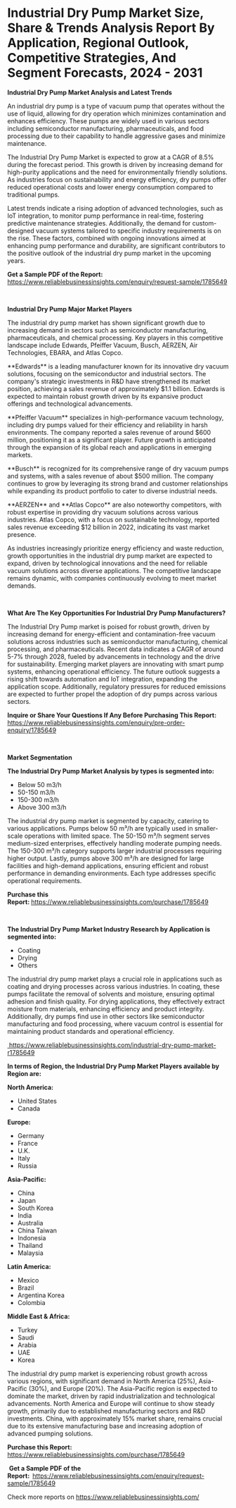 <p><h1>Industrial Dry Pump Market Size, Share & Trends Analysis Report By Application, Regional Outlook, Competitive Strategies, And Segment Forecasts, 2024 - 2031</h1></p><p><strong>Industrial Dry Pump Market Analysis and Latest Trends</strong></p>
<p><p>An industrial dry pump is a type of vacuum pump that operates without the use of liquid, allowing for dry operation which minimizes contamination and enhances efficiency. These pumps are widely used in various sectors including semiconductor manufacturing, pharmaceuticals, and food processing due to their capability to handle aggressive gases and minimize maintenance.</p><p>The Industrial Dry Pump Market is expected to grow at a CAGR of 8.5% during the forecast period. This growth is driven by increasing demand for high-purity applications and the need for environmentally friendly solutions. As industries focus on sustainability and energy efficiency, dry pumps offer reduced operational costs and lower energy consumption compared to traditional pumps.</p><p>Latest trends indicate a rising adoption of advanced technologies, such as IoT integration, to monitor pump performance in real-time, fostering predictive maintenance strategies. Additionally, the demand for custom-designed vacuum systems tailored to specific industry requirements is on the rise. These factors, combined with ongoing innovations aimed at enhancing pump performance and durability, are significant contributors to the positive outlook of the industrial dry pump market in the upcoming years.</p></p>
<p><strong>Get a Sample PDF of the Report:&nbsp;</strong> <a href="https://www.reliablebusinessinsights.com/enquiry/request-sample/1785649?utm_campaign=1121&utm_medium=2&utm_source=Github&utm_content=ia&utm_term=27122024&utm_id=industrial-dry-pump">https://www.reliablebusinessinsights.com/enquiry/request-sample/1785649</a></p>
<p>&nbsp;</p>
<p><strong>Industrial Dry Pump Major Market Players</strong></p>
<p><p>The industrial dry pump market has shown significant growth due to increasing demand in sectors such as semiconductor manufacturing, pharmaceuticals, and chemical processing. Key players in this competitive landscape include Edwards, Pfeiffer Vacuum, Busch, AERZEN, Air Technologies, EBARA, and Atlas Copco.</p><p>**Edwards** is a leading manufacturer known for its innovative dry vacuum solutions, focusing on the semiconductor and industrial sectors. The company's strategic investments in R&D have strengthened its market position, achieving a sales revenue of approximately $1.1 billion. Edwards is expected to maintain robust growth driven by its expansive product offerings and technological advancements.</p><p>**Pfeiffer Vacuum** specializes in high-performance vacuum technology, including dry pumps valued for their efficiency and reliability in harsh environments. The company reported a sales revenue of around $600 million, positioning it as a significant player. Future growth is anticipated through the expansion of its global reach and applications in emerging markets.</p><p>**Busch** is recognized for its comprehensive range of dry vacuum pumps and systems, with a sales revenue of about $500 million. The company continues to grow by leveraging its strong brand and customer relationships while expanding its product portfolio to cater to diverse industrial needs.</p><p>**AERZEN** and **Atlas Copco** are also noteworthy competitors, with robust expertise in providing dry vacuum solutions across various industries. Atlas Copco, with a focus on sustainable technology, reported sales revenue exceeding $12 billion in 2022, indicating its vast market presence.</p><p>As industries increasingly prioritize energy efficiency and waste reduction, growth opportunities in the industrial dry pump market are expected to expand, driven by technological innovations and the need for reliable vacuum solutions across diverse applications. The competitive landscape remains dynamic, with companies continuously evolving to meet market demands.</p></p>
<p>&nbsp;</p>
<p><strong>What Are The Key Opportunities For Industrial Dry Pump Manufacturers?</strong></p>
<p><p>The Industrial Dry Pump market is poised for robust growth, driven by increasing demand for energy-efficient and contamination-free vacuum solutions across industries such as semiconductor manufacturing, chemical processing, and pharmaceuticals. Recent data indicates a CAGR of around 5-7% through 2028, fueled by advancements in technology and the drive for sustainability. Emerging market players are innovating with smart pump systems, enhancing operational efficiency. The future outlook suggests a rising shift towards automation and IoT integration, expanding the application scope. Additionally, regulatory pressures for reduced emissions are expected to further propel the adoption of dry pumps across various sectors.</p></p>
<p><strong>Inquire or Share Your Questions If Any Before Purchasing This Report:</strong> <a href="https://www.reliablebusinessinsights.com/enquiry/pre-order-enquiry/1785649?utm_campaign=1121&utm_medium=2&utm_source=Github&utm_content=ia&utm_term=27122024&utm_id=industrial-dry-pump">https://www.reliablebusinessinsights.com/enquiry/pre-order-enquiry/1785649</a></p>
<p>&nbsp;</p>
<p><strong>Market Segmentation</strong></p>
<p><strong>The Industrial Dry Pump Market Analysis by types is segmented into:</strong></p>
<p><ul><li>Below 50 m3/h</li><li>50-150 m3/h</li><li>150-300 m3/h</li><li>Above 300 m3/h</li></ul></p>
<p><p>The industrial dry pump market is segmented by capacity, catering to various applications. Pumps below 50 m³/h are typically used in smaller-scale operations with limited space. The 50-150 m³/h segment serves medium-sized enterprises, effectively handling moderate pumping needs. The 150-300 m³/h category supports larger industrial processes requiring higher output. Lastly, pumps above 300 m³/h are designed for large facilities and high-demand applications, ensuring efficient and robust performance in demanding environments. Each type addresses specific operational requirements.</p></p>
<p><strong>Purchase this Report:&nbsp;</strong><a href="https://www.reliablebusinessinsights.com/purchase/1785649?utm_campaign=1121&utm_medium=2&utm_source=Github&utm_content=ia&utm_term=27122024&utm_id=industrial-dry-pump">https://www.reliablebusinessinsights.com/purchase/1785649</a></p>
<p>&nbsp;</p>
<p><strong>The Industrial Dry Pump Market Industry Research by Application is segmented into:</strong></p>
<p><ul><li>Coating</li><li>Drying</li><li>Others</li></ul></p>
<p><p>The industrial dry pump market plays a crucial role in applications such as coating and drying processes across various industries. In coating, these pumps facilitate the removal of solvents and moisture, ensuring optimal adhesion and finish quality. For drying applications, they effectively extract moisture from materials, enhancing efficiency and product integrity. Additionally, dry pumps find use in other sectors like semiconductor manufacturing and food processing, where vacuum control is essential for maintaining product standards and operational efficiency.</p></p>
<p><a href="https://www.reliablebusinessinsights.com/industrial-dry-pump-market-r1785649?utm_campaign=1121&utm_medium=2&utm_source=Github&utm_content=ia&utm_term=27122024&utm_id=industrial-dry-pump">&nbsp;https://www.reliablebusinessinsights.com/industrial-dry-pump-market-r1785649</a></p>
<p><strong>In terms of Region, the Industrial Dry Pump Market Players available by Region are:</strong></p>
<p>
    <p> <strong> North America: </strong>
        <ul>
            <li>United States</li>
            <li>Canada</li>
        </ul>
        </p> 
    <p> <strong> Europe: </strong>
        <ul>
            <li>Germany</li>
            <li>France</li>
            <li>U.K.</li>
            <li>Italy</li>
            <li>Russia</li>
        </ul>
        </p> 
    <p> <strong> Asia-Pacific: </strong>
        <ul>
            <li>China</li>
            <li>Japan</li>
            <li>South Korea</li>
            <li>India</li>
            <li>Australia</li>
            <li>China Taiwan</li>
            <li>Indonesia</li>
            <li>Thailand</li>
            <li>Malaysia</li>
        </ul>
        </p> 
    <p> <strong> Latin America: </strong>
        <ul>
            <li>Mexico</li>
            <li>Brazil</li>
            <li>Argentina Korea</li>
            <li>Colombia</li>
        </ul>
        </p> 
    <p> <strong> Middle East & Africa: </strong>
        <ul>
            <li>Turkey</li>
            <li>Saudi</li>
            <li>Arabia</li>
            <li>UAE</li>
            <li>Korea</li>
        </ul>
    </p>
    </p>
<p><p>The industrial dry pump market is experiencing robust growth across various regions, with significant demand in North America (25%), Asia-Pacific (30%), and Europe (20%). The Asia-Pacific region is expected to dominate the market, driven by rapid industrialization and technological advancements. North America and Europe will continue to show steady growth, primarily due to established manufacturing sectors and R&D investments. China, with approximately 15% market share, remains crucial due to its extensive manufacturing base and increasing adoption of advanced pumping solutions.</p></p>
<p><strong>Purchase this Report: </strong><a href="https://www.reliablebusinessinsights.com/purchase/1785649?utm_campaign=1121&utm_medium=2&utm_source=Github&utm_content=ia&utm_term=27122024&utm_id=industrial-dry-pump">https://www.reliablebusinessinsights.com/purchase/1785649</a></p>
<p>&nbsp;<strong>Get a Sample PDF of the Report:&nbsp;&nbsp;</strong><a href="https://www.reliablebusinessinsights.com/enquiry/request-sample/1785649?utm_campaign=1121&utm_medium=2&utm_source=Github&utm_content=ia&utm_term=27122024&utm_id=industrial-dry-pump">https://www.reliablebusinessinsights.com/enquiry/request-sample/1785649</a></p>
<p><strong></strong></p>
<p>Check more reports on <a href="https://www.reliablebusinessinsights.com/?utm_campaign=1121&utm_medium=2&utm_source=Github&utm_content=ia&utm_term=27122024&utm_id=industrial-dry-pump">https://www.reliablebusinessinsights.com/</a></p>